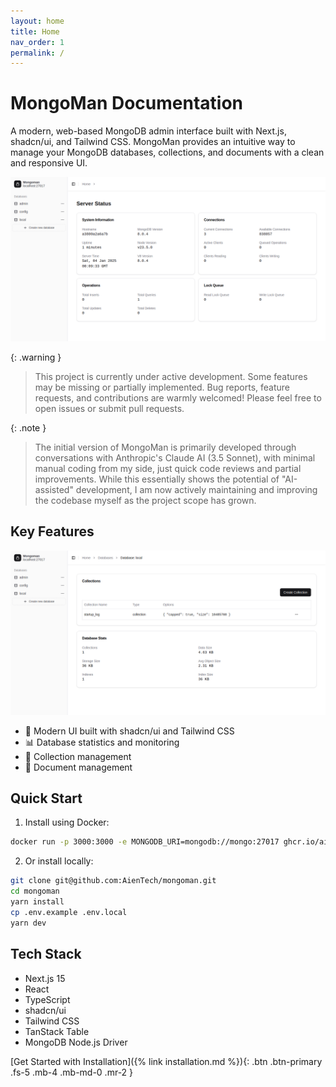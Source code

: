 ```yaml
---
layout: home
title: Home
nav_order: 1
permalink: /
---
```


# MongoMan Documentation

A modern, web-based MongoDB admin interface built with Next.js, shadcn/ui, and Tailwind CSS. MongoMan provides an intuitive way to manage your MongoDB databases, collections, and documents with a clean and responsive UI.

![Main](./assets/images/main.png)

{: .warning }

> This project is currently under active development. Some features may be missing or partially implemented. Bug reports, feature requests, and contributions are warmly welcomed! Please feel free to open issues or submit pull requests.

{: .note }

> The initial version of MongoMan is primarily developed through conversations with Anthropic's Claude AI (3.5 Sonnet), with minimal manual coding from my side, just quick code reviews and partial improvements. While this essentially shows the potential of "AI-assisted" development, I am now actively maintaining and improving the codebase myself as the project scope has grown.

## Key Features

![Database](./assets/images/database.png)

- 🎨 Modern UI built with shadcn/ui and Tailwind CSS
- 📊 Database statistics and monitoring
- 📝 Collection management
- 📄 Document management

## Quick Start

1. Install using Docker:

```bash
docker run -p 3000:3000 -e MONGODB_URI=mongodb://mongo:27017 ghcr.io/aientech/mongoman:main
```

2. Or install locally:

```bash
git clone git@github.com:AienTech/mongoman.git
cd mongoman
yarn install
cp .env.example .env.local
yarn dev
```

## Tech Stack

- Next.js 15
- React
- TypeScript
- shadcn/ui
- Tailwind CSS
- TanStack Table
- MongoDB Node.js Driver

[Get Started with Installation]({% link installation.md %}){: .btn .btn-primary .fs-5 .mb-4 .mb-md-0 .mr-2 }
